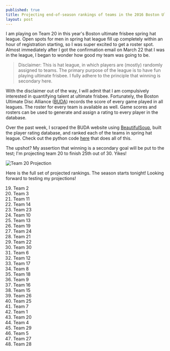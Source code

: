 ```yaml
---
published: true
title: Projecting end-of-season rankings of teams in the 2016 Boston Ultimate Disc Alliance spring hat league.
layout: post
---
```

I am playing on Team 20 in this year's Boston ultimate frisbee spring hat league.  Open spots for men in spring hat league fill up completely within an hour of registration starting, so I was super excited to get a roster spot.  Almost immediately after I got the confirmation email on March 22 that I was in the league, I began to wonder how good my team was going to be.  

> Disclaimer: This is hat league, in which players are (mostly) randomly assigned to teams.  The primary purpose of the league is to have fun playing ultimate frisbee.  I fully adhere to the principle that winning is secondary here.  

With the disclaimer out of the way, I will admit that I am compulsively interested in quantifying talent at ultimate frisbee.  Fortunately, the Boston Ultimate Disc Alliance ([BUDA](http://buda.org)) records the score of every game played in all leagues.  The roster for every team is available as well.  Game scores and rosters can be used to generate and assign a rating to every player in the database.  

Over the past week, I scraped the BUDA website using [BeautifulSoup](http://www.crummy.com/software/BeautifulSoup/), built the player rating database, and ranked each of the teams in spring hat league.  Check out the python code [here](https://github.com/sbussmann/buda-rank/blob/master/Code/scrape-buda.ipynb) that does all of this.

The upshot?  My assertion that winning is a secondary goal will be put to the test; I'm projecting team 20 to finish 25th out of 30.  Yikes!

![Team 20 Projection](https://github.com/sbussmann/buda-rank/blob/master/Team20Rating.png?raw=true)

Here is the full set of projected rankings.  The season starts tonight!  Looking forward to testing my projections!

 19. Team 2
 1. Team 3 
 21. Team 11 
 26. Team 14 
 13. Team 23 
 23. Team 10 
 10. Team 13 
 20. Team 19 
 2. Team 24 
 0. Team 21 
 9. Team 22 
 17. Team 30 
 24. Team 6 
 7. Team 12 
 22. Team 17 
 8. Team 8
 5. Team 18 
 3. Team 9 
 11. Team 16 
 28. Team 15 
 29. Team 26
 4. Team 25
 12. Team 7
 18. Team 1 
 15. Team 20 
 27. Team 4 
 25. Team 29 
 14. Team 5 
 16. Team 27 
 6. Team 28 

